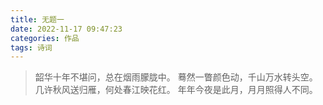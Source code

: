 ```yaml
---
title: 无题一
date: 2022-11-17 09:47:23
categories: 作品
tags: 诗词
---
```


> 
> 韶华十年不堪问，总在烟雨朦胧中。
> 蓦然一瞥颜色动，千山万水转头空。
> 几许秋风送归雁，何处春江映花红。
> 年年今夜是此月，月月照得人不同。
> 
